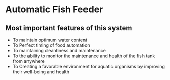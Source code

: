 # Automatic Fish Feeder

## Most important features of this system
  - To maintain optimum water content
  - To Perfect timing of food automation
  - To maintaining cleanliness and maintenance
  - To the ability to monitor the maintenance and health of the fish tank from anywhere
  - To Creating a favorable environment for aquatic organisms by improving their well-being and health
